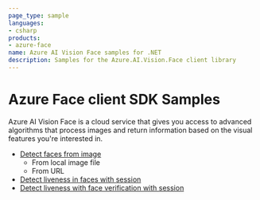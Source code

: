 ```yaml
---
page_type: sample
languages:
- csharp
products:
- azure-face
name: Azure AI Vision Face samples for .NET
description: Samples for the Azure.AI.Vision.Face client library
---
```


# Azure Face client SDK Samples

Azure AI Vision Face is a cloud service that  gives you access to advanced algorithms that process images and return information based on the visual features you're interested in.

- [Detect faces from image](Sample_FaceDetection.md)
  - From local image file
  - From URL
- [Detect liveness in faces with session](Sample_DetectLivenessWithSession.md)
- [Detect liveness with face verification with session](Sample_DetectLivenessWithVeirfyWithSession.md)
